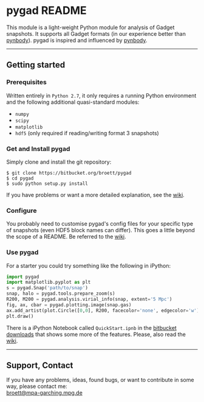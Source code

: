 # pygad README

This module is a light-weight Python module for analysis of Gadget snapshots.
It supports all Gadget formats (in our experience better than [pynbody]).
pygad is inspired and influenced by [pynbody].

---

## Getting started

### Prerequisites

Written entirely in `Python 2.7`, it only requires a running Python environment and the following additional quasi-standard modules:

* `numpy`
* `scipy`
* `matplotlib`
* `hdf5` (only required if reading/writing format 3 snapshots)

### Get and Install pygad

Simply clone and install the git repository:

```
$ git clone https://bitbucket.org/broett/pygad
$ cd pygad
$ sudo python setup.py install
```

If you have problems or want a more detailed explanation, see the [wiki][WikiInstallation].

### Configure

You probably need to customise pygad's config files for your specific type of snapshots (even HDF5 block names can differ).
This goes a little beyond the scope of a README.
Be referred to the [wiki][WikiConfig].

### Use pygad

For a starter you could try something like the following in iPython:

```python
import pygad
import matplotlib.pyplot as plt
s = pygad.Snap('path/to/snap')
snap, halo = pygad.tools.prepare_zoom(s)
R200, M200 = pygad.analysis.virial_info(snap, extent='5 Mpc')
fig, ax, cbar = pygad.plotting.image(snap.gas)
ax.add_artist(plot.Circle([0,0], R200, facecolor='none', edgecolor='w'))
plt.draw()
```

There is a iPython Notebook called `QuickStart.ipnb` in the [bitbucket downloads][Downloads] that shows some more of the features.
Please, also read the [wiki][WikiHome].

---

## Support, Contact

If you have any problems, ideas, found bugs, or want to contribute in some way, please
contact me:  
[broett@mpa-garching.mpg.de](mailto:broett@mpa-garching.mpg.de)

[pynbody]: https://pynbody.github.io
[Downloads]: https://bitbucket.org/broett/pygad/downloads
[WikiHome]: https://bitbucket.org/broett/pygad/wiki/Home
[WikiInstallation]: https://bitbucket.org/broett/pygad/wiki/Installation
[WikiConfig]: https://bitbucket.org/broett/pygad/wiki/Configuration
